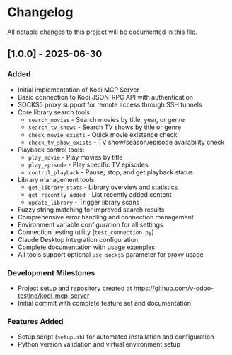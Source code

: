 # Changelog

All notable changes to this project will be documented in this file.

## [1.0.0] - 2025-06-30

### Added
- Initial implementation of Kodi MCP Server
- Basic connection to Kodi JSON-RPC API with authentication
- SOCKS5 proxy support for remote access through SSH tunnels
- Core library search tools:
  - `search_movies` - Search movies by title, year, or genre
  - `search_tv_shows` - Search TV shows by title or genre  
  - `check_movie_exists` - Quick movie existence check
  - `check_tv_show_exists` - TV show/season/episode availability check
- Playback control tools:
  - `play_movie` - Play movies by title
  - `play_episode` - Play specific TV episodes
  - `control_playback` - Pause, stop, and get playback status
- Library management tools:
  - `get_library_stats` - Library overview and statistics
  - `get_recently_added` - List recently added content
  - `update_library` - Trigger library scans
- Fuzzy string matching for improved search results
- Comprehensive error handling and connection management
- Environment variable configuration for all settings
- Connection testing utility (`test_connection.py`)
- Claude Desktop integration configuration
- Complete documentation with usage examples
- All tools support optional `use_socks5` parameter for proxy usage

### Development Milestones
- Project setup and repository created at https://github.com/v-odoo-testing/kodi-mcp-server
- Initial commit with complete feature set and documentation

### Features Added
- Setup script (`setup.sh`) for automated installation and configuration
- Python version validation and virtual environment setup
